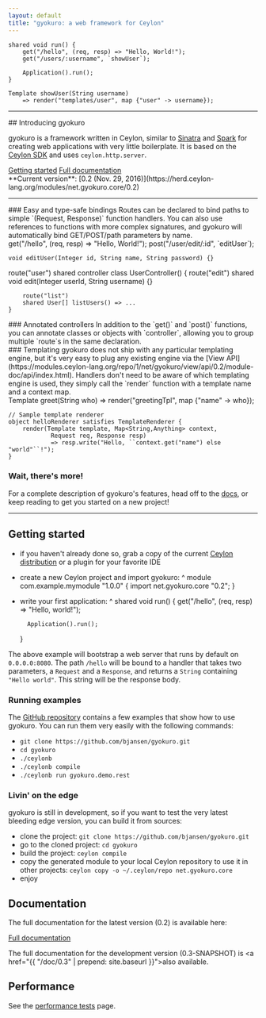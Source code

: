 ```yaml
---
layout: default
title: "gyokuro: a web framework for Ceylon"
---
```


<div class="hero-code dark">

<pre><code>shared void run() {
    get("/hello", (req, resp) => "Hello, World!");
    get("/users/:username", `showUser`);

    Application().run();
}

Template showUser(String username)
    => render("templates/user", map {"user" -> username});</code></pre>

</div>

<hr>

<div class="intro" markdown="1">
## Introducing gyokuro

gyokuro is a framework written in Ceylon, similar to [Sinatra](http://www.sinatrarb.com/)
and [Spark](http://sparkjava.com/) for creating web applications with very little boilerplate.
It is based on the [Ceylon SDK](https://github.com/ceylon/ceylon-sdk) and uses `ceylon.http.server`.
</div>

<div class="buttons">
    <a href="#getting-started" class="button getting-started"><span>Getting started</span></a>
    <a href="{{ "/doc/0.2" | prepend: site.baseurl }}" class="button doc-link"><span>Full documentation</span></a>
</div>

<div class="current-version" markdown="1">
**Current version**: [0.2 (Nov. 29, 2016)](https://herd.ceylon-lang.org/modules/net.gyokuro.core/0.2)
</div>

<hr>

<div class="hero-code with-text light" markdown="1">
<div markdown="1">
### Easy and type-safe bindings
Routes can be declared to bind paths to simple `(Request, Response)` function handlers.
You can also use references to functions with more complex signatures, and gyokuro will
automatically bind GET/POST/path parameters by name.

</div>
    get("/hello", (req, resp) => "Hello, World!");
    post("/user/edit/:id", `editUser`);

    void editUser(Integer id, String name, String password) {}
</div>

<div class="hero-code with-text" markdown="1">
    route("user")
    shared controller class UserController() {
        route("edit")
        shared void edit(Integer userId, String username) {}

        route("list")
        shared User[] listUsers() => ...
    }
<div markdown="1">
### Annotated controllers
In addition to the `get()` and `post()` functions, you can annotate classes or
objects with `controller`, allowing you to group multiple `route`s in the same 
declaration.

</div>
</div>

<div class="hero-code with-text light" markdown="1">
<div markdown="1">
### Templating
gyokuro does not ship with any particular templating engine, but it's very easy
to plug any existing engine via the [View API](https://modules.ceylon-lang.org/repo/1/net/gyokuro/view/api/0.2/module-doc/api/index.html).
Handlers don't need to be aware of which templating engine is used, they simply call the `render`
function with a template name and a context map.

</div>
    Template greet(String who) 
            => render("greetingTpl", map {"name" -> who});
    
    // Sample template renderer
    object helloRenderer satisfies TemplateRenderer {
        render(Template template, Map<String,Anything> context, 
                Request req, Response resp)
                => resp.write("Hello, ``context.get("name") else "world"``!");
    }
</div>

<p></p>

### Wait, there's more!

For a complete description of gyokuro's features, head off to the [docs](/docs/0.2), or keep
reading to get you started on a new project!

<hr>

## Getting started

* if you haven't already done so, grab a copy of the current 
[Ceylon distribution](https://ceylon-lang.org/download/) or a plugin for your favorite IDE  
* create a new Ceylon project and import gyokuro:
^
    module com.example.mymodule "1.0.0" {
        import net.gyokuro.core "0.2";
    }
  
* write your first application:
^
    shared void run() {
        get("/hello", (req, resp) => "Hello, world!");
    
        Application().run();
    }

The above example will bootstrap a web server that runs by default on `0.0.0.0:8080`. The
path `/hello` will be bound to a handler that takes two parameters, a `Request` and a `Response`,
and returns a `String` containing `"Hello world"`. This string will be the response body.

### Running examples

The [GitHub repository](https://github.com/bjansen/gyokuro/tree/master/demos/gyokuro/demo) contains
a few examples that show how to use gyokuro. You can run them very easily with the following commands:

* `git clone https://github.com/bjansen/gyokuro.git`
* `cd gyokuro`
* `./ceylonb`
* `./ceylonb compile`
* `./ceylonb run gyokuro.demo.rest`

### Livin' on the edge

gyokuro is still in development, so if you want to test the very latest bleeding edge version,
you can build it from sources:

* clone the project: `git clone https://github.com/bjansen/gyokuro.git`
* go to the cloned project: `cd gyokuro`
* build the project: `ceylon compile`
* copy the generated module to your local Ceylon repository to use it in other projects:
 `ceylon copy -o ~/.ceylon/repo net.gyokuro.core` 
* enjoy

## Documentation

The full documentation for the latest version (0.2) is available here:

<div class="buttons">
    <a href="{{ "/doc/0.2" | prepend: site.baseurl }}" class="button doc-link"><span>Full documentation</span></a>
</div>

The full documentation for the development version (0.3-SNAPSHOT) is 
<a href="{{ "/doc/0.3" | prepend: site.baseurl }}">also available</a>.

## Performance

See the [performance tests](perfs/) page.
